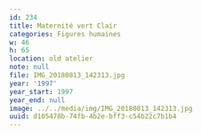```yaml
---
id: 234
title: Maternité vert Clair
categories: Figures humaines
w: 46
h: 65
location: old atelier
note: null
file: IMG_20180813_142313.jpg
year: '1997'
year_start: 1997
year_end: null
image: ../../media/img/IMG_20180813_142313.jpg
uuid: d105478b-74fb-4b2e-bff3-c54b22c7b1b4
---
```



